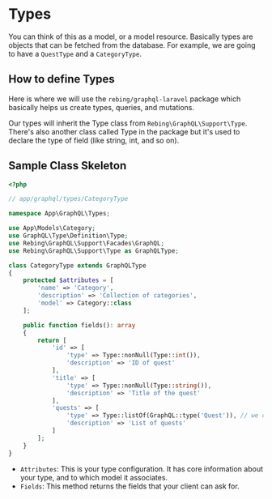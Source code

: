 # Types

You can think of this as a model, or a model resource. Basically types are objects that can be fetched from the database. For example, we are going to have a `QuestType` and a `CategoryType`.

## How to define Types

Here is where we will use the `rebing/graphql-laravel` package which basically helps us create types, queries, and mutations.

Our types will inherit the Type class from `Rebing\GraphQL\Support\Type`. There's also another class called Type in the package but it's used to declare the type of field (like string, int, and so on).

## Sample Class Skeleton

```php
<?php

// app/graphql/types/CategoryType 

namespace App\GraphQL\Types;

use App\Models\Category;
use GraphQL\Type\Definition\Type;
use Rebing\GraphQL\Support\Facades\GraphQL;
use Rebing\GraphQL\Support\Type as GraphQLType;

class CategoryType extends GraphQLType
{
    protected $attributes = [
        'name' => 'Category',
        'description' => 'Collection of categories',
        'model' => Category::class
    ];

    public function fields(): array
    {
        return [
            'id' => [
                'type' => Type::nonNull(Type::int()),
                'description' => 'ID of quest'
            ],
            'title' => [
                'type' => Type::nonNull(Type::string()),
                'description' => 'Title of the quest'
            ],
            'quests' => [
                'type' => Type::listOf(GraphQL::type('Quest')), // we don't associate the class directly – we instead use its name from its attribute.
                'description' => 'List of quests'
            ]
        ];
    }
}
```

- `Attributes`: This is your type configuration. It has core information about your type, and to which model it associates.
- `Fields`: This method returns the fields that your client can ask for.